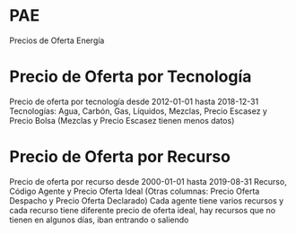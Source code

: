 # PAE
Precios de Oferta Energía


# Precio de Oferta por Tecnología
Precio de oferta por tecnología desde 2012-01-01 hasta 2018-12-31
Tecnologías: Agua, Carbón,  Gas, Líquidos, Mezclas, Precio Escasez y Precio Bolsa 
           (Mezclas y Precio Escasez tienen menos datos)


# Precio de Oferta por Recurso
Precio de oferta por recurso desde 2000-01-01 hasta 2019-08-31
Recurso, Código Agente y Precio Oferta Ideal
           (Otras columnas: Precio Oferta Despacho y Precio Oferta Declarado)
Cada agente tiene varios recursos y cada recurso tiene diferente precio de oferta ideal, hay recursos que no tienen en algunos días, iban entrando o saliendo
           
